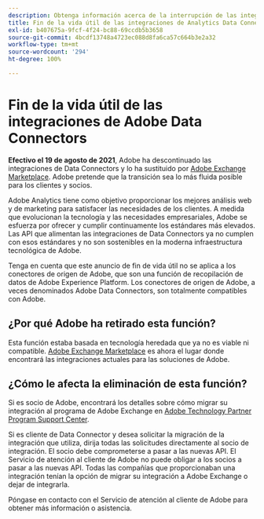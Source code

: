 ```yaml
---
description: Obtenga información acerca de la interrupción de las integraciones de Adobe Analytics Data Connectors.
title: Fin de la vida útil de las integraciones de Analytics Data Connectors
exl-id: b407675a-9fcf-4f24-bc88-69ccdb5b3658
source-git-commit: 4bcdf13748a4723ec088d8fa6ca57c664b3e2a32
workflow-type: tm+mt
source-wordcount: '294'
ht-degree: 100%

---
```


# Fin de la vida útil de las integraciones de Adobe Data Connectors

**Efectivo el 19 de agosto de 2021**, Adobe ha descontinuado las integraciones de Data Connectors y lo ha sustituido por [Adobe Exchange Marketplace](https://exchange.adobe.com/experiencecloud.analytics.html?lang=es#product). Adobe pretende que la transición sea lo más fluida posible para los clientes y socios.

Adobe Analytics tiene como objetivo proporcionar los mejores análisis web y de marketing para satisfacer las necesidades de los clientes. A medida que evolucionan la tecnología y las necesidades empresariales, Adobe se esfuerza por ofrecer y cumplir continuamente los estándares más elevados. Las API que alimentan las integraciones de Data Connectors ya no cumplen con esos estándares y no son sostenibles en la moderna infraestructura tecnológica de Adobe.

Tenga en cuenta que este anuncio de fin de vida útil no se aplica a los conectores de origen de Adobe, que son una función de recopilación de datos de Adobe Experience Platform. Los conectores de origen de Adobe, a veces denominados Adobe Data Connectors, son totalmente compatibles con Adobe.

## ¿Por qué Adobe ha retirado esta función?

Esta función estaba basada en tecnología heredada que ya no es viable ni compatible. [Adobe Exchange Marketplace](https://exchange.adobe.com/experiencecloud.analytics.html?lang=es#product) es ahora el lugar donde encontrará las integraciones actuales para las soluciones de Adobe.

## ¿Cómo le afecta la eliminación de esta función?

Si es socio de Adobe, encontrará los detalles sobre cómo migrar su integración al programa de Adobe Exchange en [Adobe Technology Partner Program Support Center](https://adobeexchangeec.zendesk.com/hc/es-es/articles/360003867071-Adobe-Analytics-Integration-Tools).

Si es cliente de Data Connector y desea solicitar la migración de la integración que utiliza, dirija todas las solicitudes directamente al socio de integración. El socio debe comprometerse a pasar a las nuevas API. El Servicio de atención al cliente de Adobe no puede obligar a los socios a pasar a las nuevas API. Todas las compañías que proporcionaban una integración tenían la opción de migrar su integración a Adobe Exchange o dejar de integrarla.

Póngase en contacto con el Servicio de atención al cliente de Adobe para obtener más información o asistencia.
